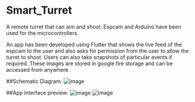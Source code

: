 # Smart_Turret


A remote turret that can aim and shoot. Espcam and Arduino have been used for the microcontrollers. 

An app has been developed using Flutter that shows the live feed of the espcam to the user and also asks for permission from the user to allow the turret to shoot.
Users can also take snapshots of particular events if required. These images are stored in google fire storage and can be accessed from anywhere.

##Schematic Diagram:
![image](https://github.com/ARJ014/Smart_Turret/assets/98057120/a4682484-82f2-4017-b1a8-30ba0ae29903)


##App Interface preview:
![image](https://github.com/ARJ014/Smart_Turret/assets/98057120/f320350a-5ae3-4f6f-8a8b-2c7541d0eaf9)
![image](https://github.com/ARJ014/Smart_Turret/assets/98057120/a815263e-704a-43b2-b8fb-e6252f631ed4)



